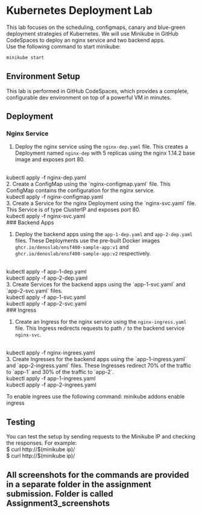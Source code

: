 # Kubernetes Deployment Lab

This lab focuses on the scheduling, configmaps, canary and blue-green deployment strategies of Kubernetes. We will use Minikube in GitHub CodeSpaces to deploy an nginx service and two backend apps.
<br>
Use the following command to start minikube:
```bash
minikube start
```

## Environment Setup

This lab is performed in GitHub CodeSpaces, which provides a complete, configurable dev environment on top of a powerful VM in minutes. 

## Deployment

### Nginx Service

1. Deploy the nginx service using the `nginx-dep.yaml` file. This creates a Deployment named `nginx-dep` with 5 replicas using the nginx 1.14.2 base image and exposes port 80.
<br>
kubectl apply -f nginx-dep.yaml
<br>
2. Create a ConfigMap using the `nginx-configmap.yaml` file. This ConfigMap contains the configuration for the nginx service.
<br>
kubectl apply -f nginx-configmap.yaml
<br>
3. Create a Service for the nginx Deployment using the `nginx-svc.yaml` file. This Service is of type ClusterIP and exposes port 80.
<br>
kubectl apply -f nginx-svc.yaml
<br>
### Backend Apps

1. Deploy the backend apps using the `app-1-dep.yaml` and `app-2-dep.yaml` files. These Deployments use the pre-built Docker images `ghcr.io/denoslab/ensf400-sample-app:v1` and `ghcr.io/denoslab/ensf400-sample-app:v2` respectively.
<br>
kubectl apply -f app-1-dep.yaml
<br>
kubectl apply -f app-2-dep.yaml
<br>
3. Create Services for the backend apps using the `app-1-svc.yaml` and `app-2-svc.yaml` files.
<br>
kubectl apply -f app-1-svc.yaml
<br>
kubectl apply -f app-2-svc.yaml
<br>
### Ingress

1. Create an Ingress for the nginx service using the `nginx-ingress.yaml` file. This Ingress redirects requests to path `/` to the backend service `nginx-svc`.
<br>
kubectl apply -f nginx-ingrees.yaml
<br>
3. Create Ingresses for the backend apps using the `app-1-ingress.yaml` and `app-2-ingress.yaml` files. These Ingresses redirect 70% of the traffic to `app-1` and 30% of the traffic to `app-2`.
<br>
kubectl apply -f app-1-ingrees.yaml
<br>
kubectl apply -f app-2-ingrees.yaml
<br>

To enable ingrees use the following command:
minikube addons enable ingress

## Testing

You can test the setup by sending requests to the Minikube IP and checking the responses. For example:
<br>
$ curl http://$(minikube ip)/
<br>
$ curl http://$(minikube ip)/
<br>

## All screenshots for the commands are provided in a separate folder in the assignment submission. Folder is called Assignment3_screenshots

